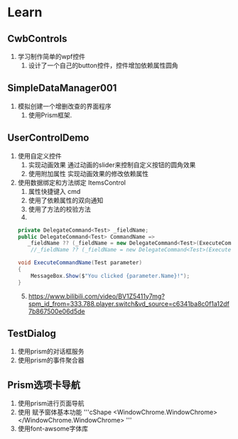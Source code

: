 # Learn
## CwbControls
1. 学习制作简单的wpf控件
   1. 设计了一个自己的button控件，控件增加依赖属性圆角
## SimpleDataManager001
1. 模拟创建一个增删改查的界面程序
   1. 使用Prism框架.
## UserControlDemo
1. 使用自定义控件  
   1. 实现动画效果 通过动画的slider来控制自定义按钮的圆角效果
   2. 使用附加属性 实现动画效果的修改依赖属性
2. 使用数据绑定和方法绑定 ItemsControl
   1. 属性快捷键入 cmd
   2. 使用了依赖属性的双向通知
   3. 使用了方法的校验方法
   4.
   ```csharp
   private DelegateCommand<Test> _fieldName;
   public DelegateCommand<Test> CommandName =>
      _fieldName ?? (_fieldName = new DelegateCommand<Test>(ExecuteCommandName).ObservesCanExecute(() => IsEnabled)); 
       //_fieldName ?? (_fieldName = new DelegateCommand<Test>(ExecuteCommandName));

   void ExecuteCommandName(Test parameter)
   {
       MessageBox.Show($"You clicked {parameter.Name}!");
   }
   ```
   5. https://www.bilibili.com/video/BV1Z5411y7mg?spm_id_from=333.788.player.switch&vd_source=c6341ba8c0f1a12df7b867500e06d5de
## TestDialog
1. 使用prism的对话框服务
2. 使用prism的事件聚合器
## Prism选项卡导航
1. 使用prism进行页面导航
2. 使用 赋予窗体基本功能
'''cShape
<WindowChrome.WindowChrome>
        <WindowChrome CaptionHeight="30" CornerRadius="10" />
    </WindowChrome.WindowChrome>
'''
3. 使用font-awsome字体库